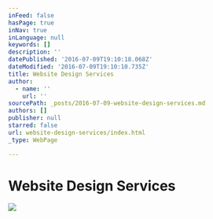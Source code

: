 ```yaml
---
inFeed: false
hasPage: true
inNav: true
inLanguage: null
keywords: []
description: ''
datePublished: '2016-07-09T19:10:18.068Z'
dateModified: '2016-07-09T19:10:10.735Z'
title: Website Design Services
author:
  - name: ''
    url: ''
sourcePath: _posts/2016-07-09-website-design-services.md
authors: []
publisher: null
starred: false
url: website-design-services/index.html
_type: WebPage

---
```

# Website Design Services
![](https://the-grid-user-content.s3-us-west-2.amazonaws.com/592cdc7c-302e-4af8-90a2-be2d39c72f5c.jpg)